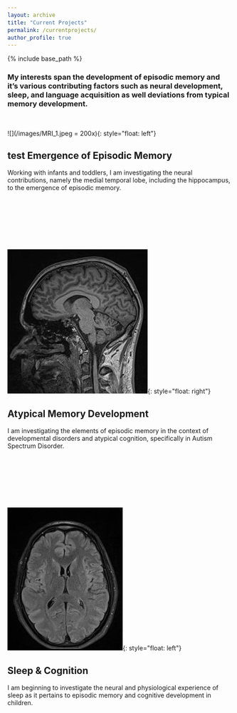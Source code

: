 ```yaml
---
layout: archive
title: "Current Projects"
permalink: /currentprojects/
author_profile: true
---
```


{% include base_path %}

<h3>My interests span the development of episodic memory and it’s various contributing factors such as neural development, sleep, and language acquisition as well deviations from typical memory development.</h3>
<br/>

![](/images/MRI_1.jpeg = 200x){: style="float: left"}
<h2>test Emergence of Episodic Memory</h2>
<p class="has-text-align-left has-normal-font-size">Working with infants and toddlers, I am investigating the neural contributions, namely the medial temporal lobe, including the hippocampus, to the emergence of episodic memory.</p>

<br/>
<br/>
<br/>
<br/>
<br/>
<br/>

![](/images/MRI_2.jpeg){: style="float: right"} 
<h2>Atypical Memory Development</h2>
<p class="has-text-align-right has-normal-font-size">I am investigating the elements of episodic memory in the context of developmental disorders and atypical cognition, specifically in Autism Spectrum Disorder.</p>

<br/>
<br/>
<br/>
<br/>
<br/>
<br/>

![](/images/MRI_3.jpeg){: style="float: left"} 
<h2>Sleep & Cognition</h2>
<p class="has-text-align-left has-normal-font-size">I am beginning to investigate the neural and physiological experience of sleep as it pertains to episodic memory and cognitive development in children.</p>
